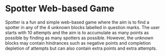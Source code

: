 # Spotter Web-based Game

Spotter is a fun and simple web-based game where the aim is to find a spotter in any of the 4 unknown blocks labelled in question marks. The user starts with 10 attempts and the aim is to accumulate as many points as possible by finding as many spotters as possible. However, the unknown blocks may contain hindrances such as negative points and completion depletion of attempts but can also contain extra points and extra attempts.  
